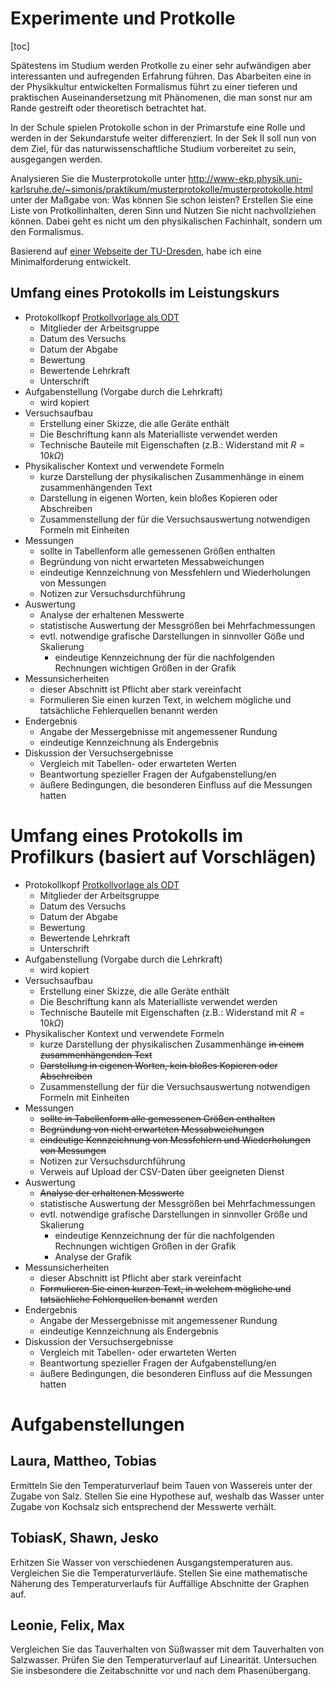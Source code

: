 # Experimente und Protkolle

[toc]

Spätestens im Studium werden Protkolle zu einer sehr aufwändigen aber interessanten und aufregenden Erfahrung führen. Das Abarbeiten eine in der Physikkultur entwickelten Formalismus führt zu einer tieferen und praktischen Auseinandersetzung mit Phänomenen, die man sonst nur am Rande gestreift oder theoretisch betrachtet hat.

In der Schule spielen Protokolle schon in der Primarstufe eine Rolle und werden in der Sekundarstufe weiter differenziert. In der Sek II soll nun von dem Ziel, für das naturwissenschaftliche Studium vorbereitet zu sein, ausgegangen werden.

Analysieren Sie die Musterprotokolle unter http://www-ekp.physik.uni-karlsruhe.de/~simonis/praktikum/musterprotokolle/musterprotokolle.html unter der Maßgabe von: Was können Sie schon leisten? Erstellen Sie eine Liste von Protkollinhalten, deren Sinn und Nutzen Sie nicht nachvollziehen können. Dabei geht es nicht um den physikalischen Fachinhalt, sondern um den Formalismus.

Basierend auf [einer Webseite der TU-Dresden](https://tu-dresden.de/mn/physik/studium/lehrveranstaltungen/praktika/hidden/musterprotokoll), habe ich eine Minimalforderung entwickelt.

## Umfang eines Protokolls im Leistungskurs

- Protokollkopf [Protkollvorlage als ODT](./Protokoll_Profilkurs_Physik.odt)
  - Mitglieder der Arbeitsgruppe
  - Datum des Versuchs
  - Datum der Abgabe
  - Bewertung
  - Bewertende Lehrkraft
  - Unterschrift
- Aufgabenstellung (Vorgabe durch die Lehrkraft)
  - wird kopiert
- Versuchsaufbau
  - Erstellung einer Skizze, die alle Geräte enthält
  - Die Beschriftung kann als Materialliste verwendet werden
  - Technische Bauteile mit Eigenschaften (z.B.: Widerstand mit $R = 10k\Omega$)
- Physikalischer Kontext und verwendete Formeln 
  - kurze Darstellung der physikalischen Zusammenhänge in einem zusammenhängenden Text
  - Darstellung in eigenen Worten, kein bloßes Kopieren oder Abschreiben
  - Zusammenstellung der für die Versuchsauswertung notwendigen Formeln mit Einheiten
- Messungen
  - sollte in Tabellenform alle gemessenen Größen enthalten
  - Begründung von nicht erwarteten Messabweichungen
  - eindeutige Kennzeichnung von Messfehlern und Wiederholungen von Messungen
  - Notizen zur Versuchsdurchführung
- Auswertung
  - Analyse der erhaltenen Messwerte
  - statistische Auswertung der Messgrößen bei Mehrfachmessungen
  - evtl. notwendige grafische Darstellungen in sinnvoller Göße und Skalierung
    - eindeutige Kennzeichnung der für die nachfolgenden Rechnungen wichtigen Größen in der Grafik
- Messunsicherheiten
  - dieser Abschnitt ist Pflicht aber stark vereinfacht
  - Formulieren Sie einen kurzen Text, in welchem mögliche und tatsächliche Fehlerquellen benannt werden
- Endergebnis
  - Angabe der Messergebnisse mit angemessener Rundung
  - eindeutige Kennzeichnung als Endergebnis
- Diskussion der Versuchsergebnisse
  - Vergleich mit Tabellen- oder erwarteten Werten
  - Beantwortung spezieller Fragen der Aufgabenstellung/en
  - äußere Bedingungen, die besonderen Einfluss auf die Messungen hatten

# Umfang eines Protokolls im Profilkurs (basiert auf Vorschlägen)

- Protokollkopf [Protkollvorlage als ODT](./Protokoll_Profilkurs_Physik.odt)
  - Mitglieder der Arbeitsgruppe
  - Datum des Versuchs
  - Datum der Abgabe
  - Bewertung
  - Bewertende Lehrkraft
  - Unterschrift
- Aufgabenstellung (Vorgabe durch die Lehrkraft)
  - wird kopiert
- Versuchsaufbau
  - Erstellung einer Skizze, die alle Geräte enthält
  - Die Beschriftung kann als Materialliste verwendet werden
  - Technische Bauteile mit Eigenschaften (z.B.: Widerstand mit $R = 10k\Omega$)
- Physikalischer Kontext und verwendete Formeln
  - kurze Darstellung der physikalischen Zusammenhänge ~~in einem zusammenhängenden Text~~
  - ~~Darstellung in eigenen Worten, kein bloßes Kopieren oder Abschreiben~~
  - Zusammenstellung der für die Versuchsauswertung notwendigen Formeln mit Einheiten
- Messungen
  - ~~sollte in Tabellenform alle gemessenen Größen enthalten~~
  - ~~Begründung von nicht erwarteten Messabweichungen~~
  - ~~eindeutige Kennzeichnung von Messfehlern und Wiederholungen von Messungen~~
  - Notizen zur Versuchsdurchführung
  - Verweis auf Upload der CSV-Daten über geeigneten Dienst
- Auswertung
  - ~~Analyse der erhaltenen Messwerte~~
  - statistische Auswertung der Messgrößen bei Mehrfachmessungen
  - evtl. notwendige grafische Darstellungen in sinnvoller Größe und Skalierung
    - eindeutige Kennzeichnung der für die nachfolgenden Rechnungen wichtigen Größen in der Grafik
    - Analyse der Grafik
- Messunsicherheiten
  - dieser Abschnitt ist Pflicht aber stark vereinfacht
  - ~~Formulieren Sie einen kurzen Text, in welchem mögliche und tatsächliche Fehlerquellen benannt~~ werden
- Endergebnis
  - Angabe der Messergebnisse mit angemessener Rundung
  - eindeutige Kennzeichnung als Endergebnis
- Diskussion der Versuchsergebnisse
  - Vergleich mit Tabellen- oder erwarteten Werten
  - Beantwortung spezieller Fragen der Aufgabenstellung/en
  - äußere Bedingungen, die besonderen Einfluss auf die Messungen hatten

# Aufgabenstellungen

## Laura, Mattheo, Tobias

Ermitteln Sie den Temperaturverlauf beim Tauen von Wassereis unter der Zugabe von Salz. Stellen Sie eine Hypothese auf, weshalb das Wasser unter Zugabe von Kochsalz sich entsprechend der Messwerte verhält.

## TobiasK, Shawn, Jesko

Erhitzen Sie Wasser von verschiedenen Ausgangstemperaturen aus. Vergleichen Sie die Temperaturverläufe. Stellen Sie eine mathematische Näherung des Temperaturverlaufs für Auffällige Abschnitte der Graphen auf.

## Leonie, Felix, Max

Vergleichen Sie das Tauverhalten von Süßwasser mit dem Tauverhalten von Salzwasser. Prüfen Sie den Temperaturverlauf auf Linearität. Untersuchen Sie insbesondere die Zeitabschnitte vor und nach dem Phasenübergang.






